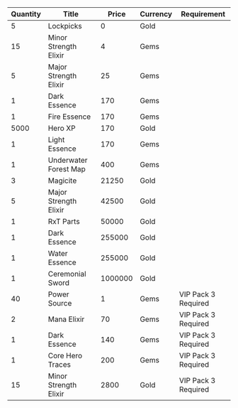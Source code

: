 | Quantity | Title | Price | Currency |  Requirement |
| -------- | ----- | ----- | -------- |  ----------- |
| 5 | Lockpicks | 0 | Gold |  |
| 15 | Minor Strength Elixir | 4 | Gems |  |
| 5 | Major Strength Elixir | 25 | Gems |  |
| 1 | Dark Essence | 170 | Gems |  |
| 1 | Fire Essence | 170 | Gems |  |
| 5000 | Hero XP | 170 | Gold |  |
| 1 | Light Essence | 170 | Gems |  |
| 1 | Underwater Forest Map | 400 | Gems |  |
| 3 | Magicite | 21250 | Gold |  |
| 5 | Major Strength Elixir | 42500 | Gold |  |
| 1 | RxT Parts | 50000 | Gold |  |
| 1 | Dark Essence | 255000 | Gold |  |
| 1 | Water Essence | 255000 | Gold |  |
| 1 | Ceremonial Sword | 1000000 | Gold |  |
| 40 | Power Source | 1 | Gems | VIP Pack 3 Required |
| 2 | Mana Elixir | 70 | Gems | VIP Pack 3 Required |
| 1 | Dark Essence | 140 | Gems | VIP Pack 3 Required |
| 1 | Core Hero Traces | 200 | Gems | VIP Pack 3 Required |
| 15 | Minor Strength Elixir | 2800 | Gold | VIP Pack 3 Required |
